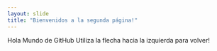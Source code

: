 ```yaml
---
layout: slide
title: "Bienvenidos a la segunda página!"
---
```

Hola Mundo de GitHub
Utiliza la flecha hacia la izquierda para volver!
